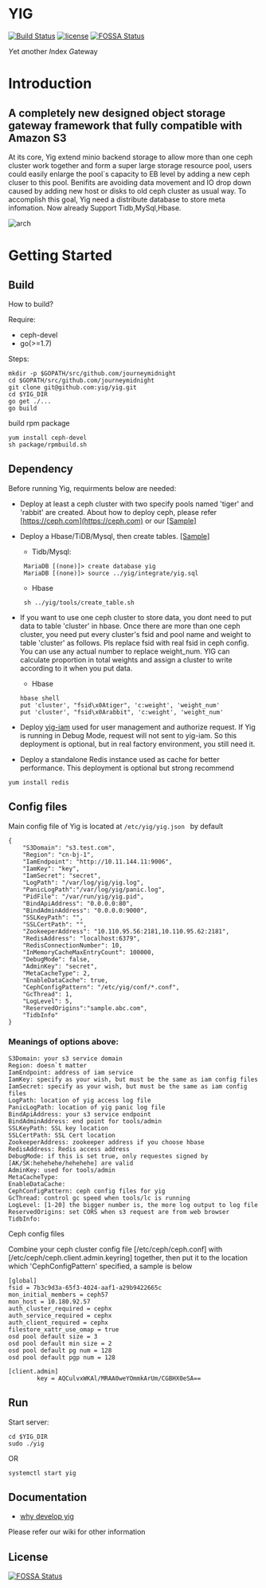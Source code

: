 # YIG
[![Build Status](https://travis-ci.org/journeymidnight/yig.svg?branch=master)](https://travis-ci.org/journeymidnight/yig)
[![license](https://img.shields.io/github/license/journeymidnight/yig.svg)](https://github.com/journeymidnight/yig/blob/master/LICENSE)
[![FOSSA Status](https://app.fossa.io/api/projects/git%2Bgithub.com%2Fjourneymidnight%2Fyig.svg?type=shield)](https://app.fossa.io/projects/git%2Bgithub.com%2Fjourneymidnight%2Fyig?ref=badge_shield)

*Y*et *a*nother *I*ndex *G*ateway 


# Introduction

## A completely new designed object storage gateway framework that fully compatible with Amazon S3

At its core, Yig extend minio backend storage to allow more than one ceph cluster work together and form a super large storage resource pool, users could easily enlarge the pool`s capacity to EB level by adding a new ceph cluser to this pool. Benifits are avoiding data movement and IO drop down caused by adding new host or disks to old ceph cluster as usual way. To accomplish this goal, Yig need a distribute database to store meta infomation. Now already Support Tidb,MySql,Hbase.

![arch](https://github.com/journeymidnight/yig/raw/master/doc/images/yig.jpg)


# Getting Started

## Build

How to build?

Require:

- ceph-devel
- go(>=1.7)

Steps:

```shell
mkdir -p $GOPATH/src/github.com/journeymidnight
cd $GOPATH/src/github.com/journeymidnight
git clone git@github.com:yig/yig.git
cd $YIG_DIR
go get ./...
go build
```


build rpm package
```shell
yum install ceph-devel
sh package/rpmbuild.sh
```

## Dependency

Before running Yig, requirments below are needed:

 * Deploy at least a ceph cluster with two specify pools named 'tiger' and 'rabbit' are created. About how to deploy ceph, please refer [https://ceph.com](https://ceph.com) or our [[Sample]](https://github.com/journeymidnight/yig/wiki/Minimal-Ceph-Deployment)
 * Deploy a Hbase/TiDB/Mysql, then create tables. [[Sample]](https://github.com/journeymidnight/yig/blob/master/doc/deploy.md)

 	* Tidb/Mysql: 
 	
 	```
 	 MariaDB [(none)]> create database yig
 	 MariaDB [(none)]> source ../yig/integrate/yig.sql
 	```
 	
 	* Hbase

 	```
 	 sh ../yig/tools/create_table.sh
 	```
 		
 * If you want to use one ceph cluster to store data, you dont need to put data to table 'cluster' in hbase. Once there are more than one ceph cluster, you need put every cluster's fsid and pool name and weight to table 'cluster' as follows. Pls replace fsid with real fsid in ceph config. You can use any actual number to replace weight_num. YIG can calculate proportion in total weights and assign a cluster to write according to it when you put data.
 
 	* Hbase

 	```
   hbase shell
   put 'cluster', "fsid\x0Atiger", 'c:weight', 'weight_num'
   put 'cluster', "fsid\x0Arabbit", 'c:weight', 'weight_num'
 	```
   
 * Deploy [yig-iam](https://github.com/journeymidnight/yig-iam) used for user management and authorize request. If Yig is running in Debug Mode, request will not sent to yig-iam. So this deployment is optional, but in real factory environment, you still need it.

 * Deploy a standalone Redis instance used as cache for better performance. This deployment is optional but strong recommend

 ```
 yum install redis
 ```

## Config files

Main config file of Yig is located at ```/etc/yig/yig.json ``` by default

```
{
    "S3Domain": "s3.test.com",
    "Region": "cn-bj-1",
    "IamEndpoint": "http://10.11.144.11:9006",
    "IamKey": "key",
    "IamSecret": "secret",
    "LogPath": "/var/log/yig/yig.log",
    "PanicLogPath":"/var/log/yig/panic.log",
    "PidFile": "/var/run/yig/yig.pid",
    "BindApiAddress": "0.0.0.0:80",
    "BindAdminAddress": "0.0.0.0:9000",
    "SSLKeyPath": "",
    "SSLCertPath": "",
    "ZookeeperAddress": "10.110.95.56:2181,10.110.95.62:2181",
    "RedisAddress": "localhost:6379",
    "RedisConnectionNumber": 10,
    "InMemoryCacheMaxEntryCount": 100000,
    "DebugMode": false,
    "AdminKey": "secret",
    "MetaCacheType": 2,
    "EnableDataCache": true,
    "CephConfigPattern": "/etc/yig/conf/*.conf",
    "GcThread": 1,
    "LogLevel": 5,
    "ReservedOrigins":"sample.abc.com",
    "TidbInfo"
}
```

### Meanings of options above:

```
S3Domain: your s3 service domain
Region: doesn`t matter
IamEndpoint: address of iam service
IamKey: specify as your wish, but must be the same as iam config files
IamSecret: specify as your wish, but must be the same as iam config files
LogPath: location of yig access log file
PanicLogPath: location of yig panic log file
BindApiAddress: your s3 service endpoint
BindAdminAddress: end point for tools/admin
SSLKeyPath: SSL key location 
SSLCertPath: SSL Cert location
ZookeeperAddress: zookeeper address if you choose hbase
RedisAddress: Redis access address
DebugMode: if this is set true, only requestes signed by [AK/SK:hehehehe/hehehehe] are valid
AdminKey: used for tools/admin
MetaCacheType: 
EnableDataCache:
CephConfigPattern: ceph config files for yig
GcThread: control gc speed when tools/lc is running
LogLevel: [1-20] the bigger number is, the more log output to log file
ReservedOrigins: set CORS when s3 request are from web browser
TidbInfo:

```

Ceph config files

Combine your ceph cluster config file [/etc/ceph/ceph.conf] with [/etc/ceph/ceph.client.admin.keyring] together, then put it to the location which 'CephConfigPattern' specified, a sample is below

```
[global]
fsid = 7b3c9d3a-65f3-4024-aaf1-a29b9422665c
mon_initial_members = ceph57
mon_host = 10.180.92.57
auth_cluster_required = cephx
auth_service_required = cephx
auth_client_required = cephx
filestore_xattr_use_omap = true
osd pool default size = 3
osd pool default min size = 2
osd pool default pg num = 128
osd pool default pgp num = 128

[client.admin]
        key = AQCulvxWKAl/MRAA0weYOmmkArUm/CGBHX0eSA==

```


## Run

Start server:
```shell
cd $YIG_DIR
sudo ./yig
```

OR 

```
systemctl start yig
```

 
## Documentation


+ [why develop yig](https://github.com/journeymidnight/yig/blob/master/doc/yig.md)

Please refer our wiki for other information


## License
[![FOSSA Status](https://app.fossa.io/api/projects/git%2Bgithub.com%2Fjourneymidnight%2Fyig.svg?type=large)](https://app.fossa.io/projects/git%2Bgithub.com%2Fjourneymidnight%2Fyig?ref=badge_large)